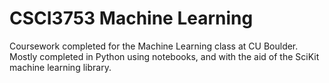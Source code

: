 # CSCI3753 Machine Learning

Coursework completed for the Machine Learning class at CU Boulder. Mostly completed in Python using notebooks, and with the aid of the SciKit machine learning library.
